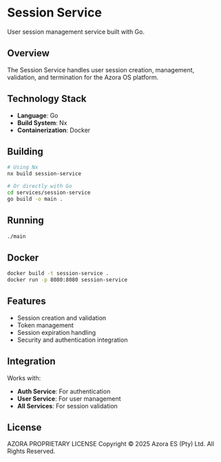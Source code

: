 # Session Service

User session management service built with Go.

## Overview

The Session Service handles user session creation, management, validation, and termination for the Azora OS platform.

## Technology Stack

- **Language**: Go
- **Build System**: Nx
- **Containerization**: Docker

## Building

```bash
# Using Nx
nx build session-service

# Or directly with Go
cd services/session-service
go build -o main .
```

## Running

```bash
./main
```

## Docker

```bash
docker build -t session-service .
docker run -p 8080:8080 session-service
```

## Features

- Session creation and validation
- Token management
- Session expiration handling
- Security and authentication integration

## Integration

Works with:
- **Auth Service**: For authentication
- **User Service**: For user management
- **All Services**: For session validation

## License

AZORA PROPRIETARY LICENSE
Copyright © 2025 Azora ES (Pty) Ltd. All Rights Reserved.

